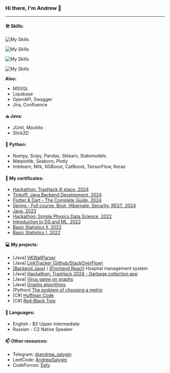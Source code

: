 ### Hi there, I'm Andrew 👋
---
#### 🛠 Skills:
![My Skills](https://skillicons.dev/icons?i=java,python,dart,js,html,css&theme=dark)

![My Skills](https://skillicons.dev/icons?i=gradle,maven,docker,kubernetes,prometheus,grafana,git,linux&theme=dark)

![My Skills](https://skillicons.dev/icons?i=postgres,kafka&theme=dark)

![My Skills](https://skillicons.dev/icons?i=spring,flutter,react,bootstrap&theme=dark)

**Also:**
- MSSQL
- Liquibase
- OpenAPI, Swagger
- Jira, Confluence

#### ☕︎ Java:
- JUnit, Mockito
- Slick2D

#### 🐍 Python:
- Numpy, Scipy, Pandas, Sklearn, Statsmodels
- Matplotlib, Seaborn, Plotly
- Imblearn, Nltk, XGBoost, CatBoost, TensorFlow, Keras

#### 📜 My certificates:
- [Hackathon: TrasHack III place, 2024](https://disk.yandex.ru/i/HQl1HWBkAVBlVQ)
- [Tinkoff: Java Backend Development, 2024](https://disk.yandex.ru/i/tBif1s8YLlX7ew)
- [Flutter & Dart - The Complete Guide, 2024](https://www.udemy.com/certificate/UC-64e459fb-c641-471a-89a9-552683b16192/)
- [Spring - Full course. Boot, Hibernate, Security, REST, 2024](https://www.udemy.com/certificate/UC-0725e832-f213-43d6-8837-0bc39db2881f/)
- [Java, 2023](https://www.udemy.com/certificate/UC-637732ed-8dfe-4ba9-a6f2-2f1685d7a682/)
- [Hackathon: Simple Physics Data Science, 2022](https://disk.yandex.ru/i/xAJP3aQFUHW4hA)
- [Introduction to DS and ML, 2022](https://stepik.org/cert/1596482)
- [Basic Statistics II, 2022](https://stepik.org/cert/1584809)
- [Basic Statistics I, 2022](https://stepik.org/cert/1569856)


#### 💻 My projects:
- [Java] [VKWallParser](https://github.com/AndrewSalygin/vkwallparser)
- [Java] [LinkTracker (Github/StackOverFlow)](https://github.com/AndrewSalygin/LinkTracker-Tinkoff)
- [[Backend Java]](https://github.com/AndrewSalygin/hospital-backend) / [[Frontend React]](https://github.com/AndrewSalygin/hospital-frontend) Hospital management system
- [Java] [Hackathon: TrasHack 2024 - Garbage collection app](https://github.com/GreenCatsTeam/hackathon-2024)
- [Java] [Virus game on graphs](https://github.com/AndrewSalygin/graphCourse/tree/game)
- [Java] [Graphs algorithms](https://github.com/AndrewSalygin/graphCourse)
- [Python] [The problem of choosing a metric](https://github.com/AndrewSalygin/metrics)
- [C#] [Huffman Code](https://github.com/AndrewSalygin/HuffmanCode)
- [C#] [Red-Black Tree](https://github.com/AndrewSalygin/RBTree_cs)

#### 💬 Languages:
- English - B2 Upper intermediate
- Russian - C2 Native Speaker

#### 📫 Other resources:
- Telegram: [@andrew_salygin](https://t.me/andrew_salygin)
- LeetCode: [AndrewSalygin](https://leetcode.com/AndrewSalygin/)
- CodeForces: [Eety](https://codeforces.com/profile/Eety)
<!--
**AndrewSalygin/AndrewSalygin** is a ✨ _special_ ✨ repository because its `README.md` (this file) appears on your GitHub profile.

Here are some ideas to get you started:

- 🔭 I’m currently working on ...
 ...
- 👯 I’m looking to collaborate on ...
- 🤔 I’m looking for help with ...
- 💬 Ask me about ...
- 📫 How to reach me: ...
- 😄 Pronouns: ...
- ⚡ Fun fact: ...
-->
